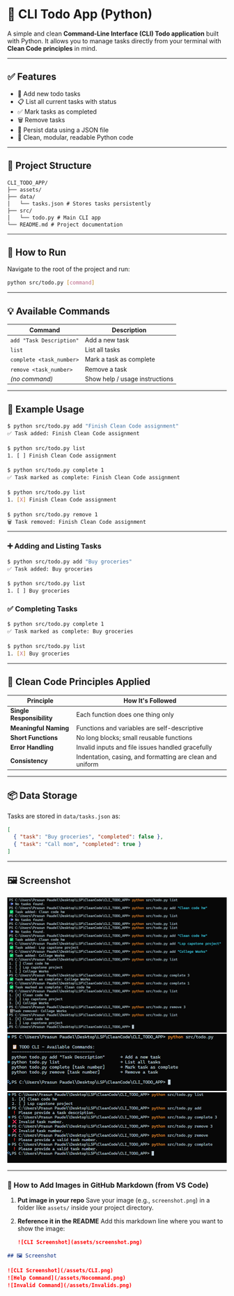 # 📝 CLI Todo App (Python)

A simple and clean **Command-Line Interface (CLI) Todo application** built with Python. It allows you to manage tasks directly from your terminal with **Clean Code principles** in mind.

---

## ✅ Features

- 📌 Add new todo tasks
- 📋 List all current tasks with status
- ✅ Mark tasks as completed
- 🗑️ Remove tasks
- 💾 Persist data using a JSON file
- 🧼 Clean, modular, readable Python code

---

## 📁 Project Structure

```
CLI_TODO_APP/
├── assets/
├── data/
│   └── tasks.json # Stores tasks persistently
├── src/
│   └── todo.py # Main CLI app
└── README.md # Project documentation
```

---

## 🚀 How to Run

Navigate to the root of the project and run:

```bash
python src/todo.py [command]
```

---

## 💡 Available Commands

| Command                  | Description                    |
| ------------------------ | ------------------------------ |
| `add "Task Description"` | Add a new task                 |
| `list`                   | List all tasks                 |
| `complete <task_number>` | Mark a task as complete        |
| `remove <task_number>`   | Remove a task                  |
| _(no command)_           | Show help / usage instructions |

---

## 📌 Example Usage

```bash
$ python src/todo.py add "Finish Clean Code assignment"
✅ Task added: Finish Clean Code assignment

$ python src/todo.py list
1. [ ] Finish Clean Code assignment

$ python src/todo.py complete 1
✅ Task marked as complete: Finish Clean Code assignment

$ python src/todo.py list
1. [X] Finish Clean Code assignment

$ python src/todo.py remove 1
🗑️ Task removed: Finish Clean Code assignment
```

---

### ➕ Adding and Listing Tasks

```bash
$ python src/todo.py add "Buy groceries"
✅ Task added: Buy groceries

$ python src/todo.py list
1. [ ] Buy groceries
```

### ✅ Completing Tasks

```bash
$ python src/todo.py complete 1
✅ Task marked as complete: Buy groceries

$ python src/todo.py list
1. [X] Buy groceries
```

---

## 🧼 Clean Code Principles Applied

| Principle                 | How It's Followed                                         |
| ------------------------- | --------------------------------------------------------- |
| **Single Responsibility** | Each function does one thing only                         |
| **Meaningful Naming**     | Functions and variables are self-descriptive              |
| **Short Functions**       | No long blocks; small reusable functions                  |
| **Error Handling**        | Invalid inputs and file issues handled gracefully         |
| **Consistency**           | Indentation, casing, and formatting are clean and uniform |

---

## 📦 Data Storage

Tasks are stored in `data/tasks.json` as:

```json
[
  { "task": "Buy groceries", "completed": false },
  { "task": "Call mom", "completed": true }
]
```

---

## 🖼️ Screenshot

![CLI Screenshot](assets/CLI.png)
![Help Command](assets/Nocommand.png)
![Invalid Command](assets/Invalids.png)

---

### 📸 How to Add Images in GitHub Markdown (from VS Code)

1. **Put image in your repo**
   Save your image (e.g., `screenshot.png`) in a folder like `assets/` inside your project directory.

2. **Reference it in the README**
   Add this markdown line where you want to show the image:

   ```markdown
   ![CLI Screenshot](assets/screenshot.png)
   ```

```markdown
## 🖼️ Screenshot

![CLI Screenshot](/assets/CLI.png)
![Help Command](/assets/Nocommand.png)
![Invalid Command](/assets/Invalids.png)
```
